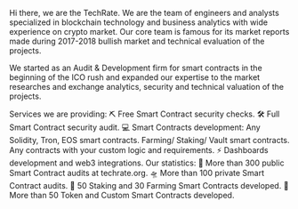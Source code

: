Hi there, we are the TechRate.
We are the team of engineers and analysts specialized in blockchain technology and business analytics with wide experience on crypto market. Our core team is famous for its market reports made during 2017-2018 bullish market and technical evaluation of the projects.

We started as an Audit & Development firm for smart contracts in the beginning of the ICO rush and expanded our expertise to the market researches and exchange analytics, security and technical valuation of the projects.

Services we are providing:
⛏ Free Smart Contract security checks.
🛠 Full Smart Contract security audit.
💻 Smart Contracts development:
Any Solidity, Tron, EOS smart contracts.
Farming/ Staking/ Vault smart contracts.
Any contracts with your custom logic and requirements.
⚡ Dashboards development and web3 integrations.
Our statistics:
🚀 More than 300 public Smart Contract audits at techrate.org.
🛸 More than 100 private Smart Contract audits.
🎊 50 Staking and 30 Farming Smart Contracts developed.
🧨 More than 50 Token and Custom Smart Contracts developed.
